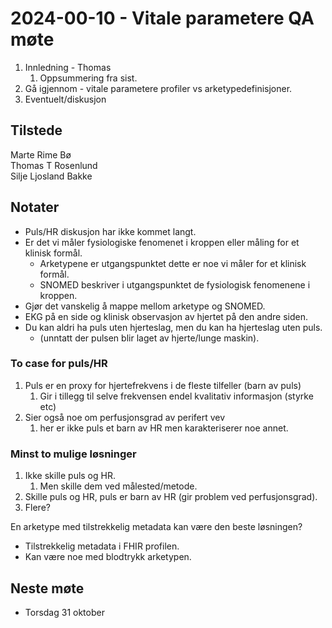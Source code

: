 # 2024-00-10 - Vitale parametere QA møte

1. Innledning - Thomas
   1. Oppsummering fra sist.
2. Gå igjennom - vitale parametere profiler vs arketypedefinisjoner.
3. Eventuelt/diskusjon

## Tilstede

Marte Rime Bø  
Thomas T Rosenlund  
Silje Ljosland Bakke

## Notater

* Puls/HR diskusjon har ikke kommet langt.
* Er det vi måler fysiologiske fenomenet i kroppen eller måling for et klinisk formål.
  * Arketypene er utgangspunktet dette er noe vi måler for et klinisk formål.
  * SNOMED beskriver i utgangspunktet de fysiologisk fenomenene i kroppen.
* Gjør det vanskelig å mappe mellom arketype og SNOMED.
* EKG på en side og klinisk observasjon av hjertet på den andre siden.
* Du kan aldri ha puls uten hjerteslag, men du kan ha hjerteslag uten puls.  
  * (unntatt der pulsen blir laget av hjerte/lunge maskin).

### To case for puls/HR

1. Puls er en proxy for hjertefrekvens i de fleste tilfeller (barn av puls)
   1. Gir i tillegg til selve frekvensen endel kvalitativ informasjon (styrke etc)
2. Sier også noe om perfusjonsgrad av perifert vev
   1. her er ikke puls et barn av HR men karakteriserer noe annet.  

### Minst to mulige løsninger

1. Ikke skille puls og HR.  
   1. Men skille dem ved målested/metode.  
2. Skille puls og HR, puls er barn av HR (gir problem ved perfusjonsgrad).  
3. Flere?  

En arketype med tilstrekkelig metadata kan være den beste løsningen?

* Tilstrekkelig metadata i FHIR profilen.
* Kan være noe med blodtrykk arketypen.

## Neste møte

* Torsdag 31 oktober

